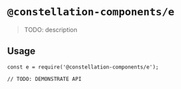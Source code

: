 # `@constellation-components/e`

> TODO: description

## Usage

```
const e = require('@constellation-components/e');

// TODO: DEMONSTRATE API
```
